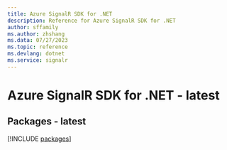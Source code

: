 ```yaml
---
title: Azure SignalR SDK for .NET
description: Reference for Azure SignalR SDK for .NET
author: sffamily
ms.author: zhshang
ms.data: 07/27/2023
ms.topic: reference
ms.devlang: dotnet
ms.service: signalr
---
```

# Azure SignalR SDK for .NET - latest
## Packages - latest
[!INCLUDE [packages](signalr-index.md)]